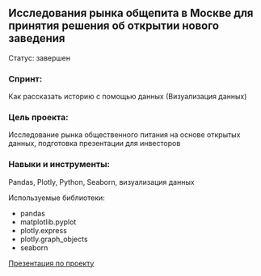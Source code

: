 ## Исследования рынка общепита в Москве для принятия решения об открытии нового заведения
Статус: завершен

### Спринт: 
Как рассказать историю с помощью данных (Визуализация данных)

### Цель проекта:
Исследование рынка общественного питания на основе открытых данных, подготовка презентации для инвесторов

### Навыки и инструменты:
Pandas, Plotly, Python, Seaborn, визуализация данных

Используемые библиотеки:
- pandas
- matplotlib.pyplot
- plotly.express
- plotly.graph_objects
- seaborn

[Презентация по проекту](https://github.com/olyautrom/data_analyst/blob/master/7_restaurant_project/restaurant_project.pdf)